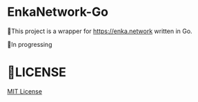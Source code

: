 # EnkaNetwork-Go

🎉This project is a wrapper for https://enka.network written in Go.

🚧In progressing

# 📄LICENSE

[MIT License](LICENSE)